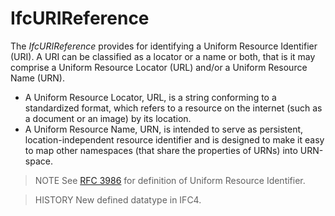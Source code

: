 # IfcURIReference

The _IfcURIReference_ provides for identifying a Uniform Resource Identifier (URI). A URI can be classified as a locator or a name or both, that is it may comprise a Uniform Resource Locator (URL) and/or a Uniform Resource Name (URN).<!-- end of definition -->

* A Uniform Resource Locator, URL, is a string conforming to a standardized format, which refers to a resource on the internet (such as a document or an image) by its location.
* A Uniform Resource Name, URN, is intended to serve as persistent, location-independent resource identifier and is designed to make it easy to map other namespaces (that share the properties of URNs) into URN-space.

> NOTE See [RFC 3986](../content/bibliography.htm#RFC-3986) for definition of Uniform Resource Identifier.

> HISTORY New defined datatype in IFC4.

